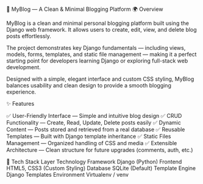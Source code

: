 📰 MyBlog — A Clean & Minimal Blogging Platform
🌍 Overview

MyBlog is a clean and minimal personal blogging platform built using the Django web framework.
It allows users to create, edit, view, and delete blog posts effortlessly.

The project demonstrates key Django fundamentals — including views, models, forms, templates, and static file management — making it a perfect starting point for developers learning Django or exploring full-stack web development.

Designed with a simple, elegant interface and custom CSS styling, MyBlog balances usability and clean design to provide a smooth blogging experience.

✨ Features

✅ User-Friendly Interface — Simple and intuitive blog design
✅ CRUD Functionality — Create, Read, Update, Delete posts easily
✅ Dynamic Content — Posts stored and retrieved from a real database
✅ Reusable Templates — Built with Django template inheritance
✅ Static Files Management — Organized handling of CSS and media
✅ Extensible Architecture — Clean structure for future upgrades (comments, auth, etc.)

🧱 Tech Stack
Layer	Technology
Framework	Django (Python)
Frontend	HTML5, CSS3 (Custom Styling)
Database	SQLite (Default)
Template Engine	Django Templates
Environment	Virtualenv / venv
